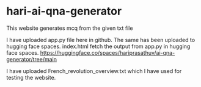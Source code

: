 # hari-ai-qna-generator
This website generates mcq from the given txt file

I have uploaded app.py file here in github. The same has been uploaded to hugging face spaces. index.html fetch the output from app.py in hugging face spaces.
https://huggingface.co/spaces/hariprasathuv/ai-qna-generator/tree/main

I have uploaded French_revolution_overview.txt which I have used for testing the website. 

